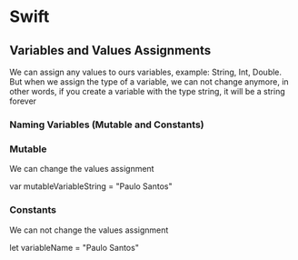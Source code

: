 # Swift

## Variables and Values Assignments

We can assign any values to ours variables, example: String, Int, Double. But when we assign the type of a variable, we can not change anymore, in other words, if you create a variable with the type string, it will be a string forever

### Naming Variables (Mutable and Constants)

### Mutable

We can change the values assignment

var mutableVariableString = "Paulo Santos"

### Constants

We can not change the values assignment

let variableName = "Paulo Santos"
